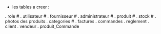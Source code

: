 - les tables a creer :

. role                  #
. utilisateur           #
. fournisseur           #
. administrateur        #
. produit               #
. stock                 #
. photos des produits
. categories            #
. factures
. commandes
. reglement
. client
. vendeur
. produit_Commande
